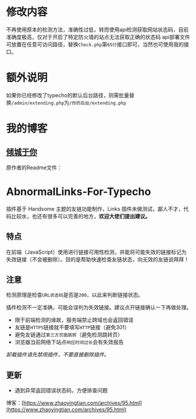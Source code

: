 # 修改内容
不再使用原本的检测方法，准确性过低，转而使用api检测获取网站状态码，目前准确度极高，仅对于开启了特定防火墙的站点无法获取正确的状态码
api部署文件可放置在任意可访问路径，替换`Check.php`第`65行`接口即可，当然也可使用我的接口。
# 额外说明
如果你已经修改了typecho的默认后台路径，则需批量替换`/admin/extending.php`为`/你的后台/extending.php`
# 我的博客
[倾城于你](https://qninq.cn/)
---

原作者的Readme文件：
# AbnormalLinks-For-Typecho

插件基于 Handsome 主题的友链功能制作，Links 插件未做测试，鄙人不才，代码比较水，也还有很多可以完善的地方，**欢迎大佬们提出建议。**

## 特点

在前端（JavaScript）使用进行链接可用性检测，并能将可能失效的链接标记为失效链接（不会被删除）。目的是帮助快速检查友链状态，向无效的友链说拜拜！

## 注意

检测原理是检查`URL状态码`是否是`200`，以此来判断链接状态。

插件检测不一定准确，可能会误判为失效链接。建议点开链接确认一下再做处理。

* 限于前端检测的缘故，服务端禁止跨域也会返回错误
* 友链是`HTTPS`链接就不要填写`HTTP`链接（避免301）
* 避免友链通过`第三方页面跳转`（避免检测跳转页）
* 浏览器当前网络下站点`响应时间过长`会有失效报告

*卸载插件请先禁用插件，不要直接删除插件。*

## 更新

* 遇到异常返回错误状态码，方便排查问题

博客：[https://www.zhaoyingtian.com/archives/95.html](https://www.zhaoyingtian.com/archives/95.html)
